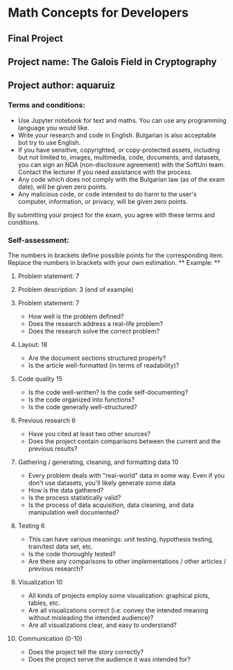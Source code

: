 # Math Concepts for Developers
## Final Project 

## Project name: The Galois Field in Cryptography
## Project author: aquaruiz

### Terms and conditions:
* Use Jupyter notebook for text and maths. You can use any programming language you would like.
* Write your research and code in English. Bulgarian is also acceptable but try to use English.
* If you have sensitive, copyrighted, or copy-protected assets, including but not limited to, images, multimedia, code, documents, and datasets,
  you can sign an NDA (non-disclosure agreement) with the SoftUni team. Contact the lecturer if you need assistance with the process.
* Any code which does not comply with the Bulgarian law (as of the exam date), will be given zero points.
* Any malicious code, or code intended to do harm to the user's computer, information, or privacy, will be given zero points.

By submitting your project for the exam, you agree with these terms and conditions.

### Self-assessment:
The numbers in brackets define possible points for the corresponding item.
Replace the numbers in brackets with your own estimation.
** Example: **
1. Problem statement: 7
2. Problem description: 3
(end of example)

1. Problem statement: 7
	* How well is the problem defined?
	* Does the research address a real-life problem?
	* Does the research solve the correct problem?
2. Layout: 18
	* Are the document sections structured properly?
	* Is the article well-formatted (in terms of readability)?
3. Code quality 15
	* Is the code well-written? Is the code self-documenting?
	* Is the code organized into functions?
	* Is the code generally well-structured?
4. Previous research 6
	* Have you cited at least two other sources?
	* Does the project contain comparisons between the current and the previous results?
5. Gathering / generating, cleaning, and formatting data 10
	* Every problem deals with "real-world" data in some way. Even if you don't use datasets, you'll likely generate some data
	* How is the data gathered?
	* Is the process statistically valid?
	* Is the process of data acquisition, data cleaning, and data manipulation well documented?
5. Testing 6
	* This can have various meanings: unit testing, hypothesis testing, train/test data set, etc.
	* Is the code thoroughly tested?
	* Are there any comparisons to other implementations / other articles / previous research?
6. Visualization 10
	* All kinds of projects employ some visualization: graphical plots, tables, etc.
	* Are all visualizations correct (i.e. convey the intended meaning without misleading the intended audience)?
	* Are all visualizations clear, and easy to understand?
7. Communication (0-10)
	* Does the project tell the story correctly?
	* Does the project serve the audience it was intended for?